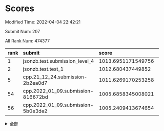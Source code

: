 # Scores

Modified Time: 2022-04-04 22:42:21

Submit Num: 207

All Rank Num: 474377

| rank |               submit               |       score        |       sigma        | pk_num |
| :--- | :--------------------------------- | :----------------- | :----------------- | :----- |
| 1    | jsonzb.test.submission_level_4     | 1013.6951171549756 | 0.8118184232518635 | 9166   |
| 2    | jsonzb.test.test_1                 | 1012.680437449852  | 0.8282217305737856 | 9168   |
| 5    | cpp.21_12_24.submission-2b2ea0d7   | 1011.6269170253258 | 0.7943038079728811 | 9170   |
| 54   | cpp.2022_01_09.submission-816672bd | 1005.6858345008021 | 0.7208502492069652 | 9169   |
| 56   | cpp.2022_01_09.submission-5b0e3de2 | 1005.2409413674654 | 0.7287642340691307 | 9165   |


<details>
<summary>全部</summary>

| rank |                 submit                 |       score        |       sigma        | pk_num |
| :--- | :------------------------------------- | :----------------- | :----------------- | :----- |
| 1    | jsonzb.test.submission_level_4         | 1013.6951171549756 | 0.8118184232518635 | 9166   |
| 2    | jsonzb.test.test_1                     | 1012.680437449852  | 0.8282217305737856 | 9168   |
| 3    | gobigger.level_3.submission_level_3_18 | 1012.229810137172  | 0.773468175932128  | 9164   |
| 4    | gobigger.level_3.submission_level_3_10 | 1011.8972749118038 | 0.7677212379442151 | 9170   |
| 5    | cpp.21_12_24.submission-2b2ea0d7       | 1011.6269170253258 | 0.7943038079728811 | 9170   |
| 6    | gobigger.level_3.submission_level_3_49 | 1011.5905439406259 | 0.7936873942916975 | 9168   |
| 7    | gobigger.level_3.submission_level_3_45 | 1011.1098950934888 | 0.7620884327205063 | 9167   |
| 8    | gobigger.level_3.submission_level_3_32 | 1011.1072948945691 | 0.7714768792947713 | 9165   |
| 9    | gobigger.level_3.submission_level_3_5  | 1010.7984465741937 | 0.7708503071993689 | 9166   |
| 10   | gobigger.level_3.submission_level_3_2  | 1010.7930488888819 | 0.7565062771521922 | 9166   |
| 11   | gobigger.level_3.submission_level_3_38 | 1010.7681771733713 | 0.7815955503285797 | 9168   |
| 12   | gobigger.level_3.submission_level_3_42 | 1010.7641767648788 | 0.7850753523815739 | 9167   |
| 13   | gobigger.level_3.submission_level_3_44 | 1010.7078615006485 | 0.7942715982552719 | 9166   |
| 14   | gobigger.level_3.submission_level_3_4  | 1010.6321158039251 | 0.7540240601087407 | 9170   |
| 15   | gobigger.level_3.submission_level_3_15 | 1010.5940551877399 | 0.8093904220503043 | 9161   |
| 16   | gobigger.level_3.submission_level_3_1  | 1010.5260889723197 | 0.757750253677857  | 9166   |
| 17   | gobigger.level_3.submission_level_3_21 | 1010.491895596192  | 0.7402252242026551 | 9167   |
| 18   | gobigger.level_3.submission_level_3_39 | 1010.4412221584909 | 0.7805613035469461 | 9164   |
| 19   | gobigger.level_3.submission_level_3_11 | 1010.3772493736724 | 0.7511383295898305 | 9168   |
| 20   | gobigger.level_3.submission_level_3_27 | 1010.2899475341388 | 0.7848843348318644 | 9168   |
| 21   | gobigger.level_3.submission_level_3_25 | 1010.2530732625994 | 0.7501025912231009 | 9170   |
| 22   | gobigger.level_3.submission_level_3_16 | 1010.2263044212035 | 0.7598135777648021 | 9162   |
| 23   | gobigger.level_3.submission_level_3_37 | 1010.183286877471  | 0.7746762500939941 | 9167   |
| 24   | gobigger.level_3.submission_level_3_43 | 1010.1249795061321 | 0.7546838063154123 | 9165   |
| 25   | gobigger.level_3.submission_level_3_35 | 1010.057656146158  | 0.7652707965201136 | 9165   |
| 26   | gobigger.level_3.submission_level_3_13 | 1010.0256187818636 | 0.7579306202802059 | 9165   |
| 27   | gobigger.level_3.submission_level_3_30 | 1010.0139028797057 | 0.7553090469398334 | 9164   |
| 28   | gobigger.level_3.submission_level_3_6  | 1009.9367301722025 | 0.7706158910560991 | 9164   |
| 29   | gobigger.level_3.submission_level_3_23 | 1009.9363461154682 | 0.7598172823661645 | 9167   |
| 30   | gobigger.level_3.submission_level_3_41 | 1009.8073614822044 | 0.7605975308440741 | 9173   |
| 31   | gobigger.level_3.submission_level_3_48 | 1009.7194002637774 | 0.7482124126150436 | 9166   |
| 32   | gobigger.level_3.submission_level_3_0  | 1009.7069309095889 | 0.7698788179531935 | 9168   |
| 33   | gobigger.level_3.submission_level_3_3  | 1009.6707478095287 | 0.7425802696041792 | 9166   |
| 34   | gobigger.level_3.submission_level_3_46 | 1009.5936549974103 | 0.7337285904670764 | 9160   |
| 35   | gobigger.level_3.submission_level_3_36 | 1009.560709414809  | 0.7482315239292125 | 9168   |
| 36   | gobigger.level_3.submission_level_3_12 | 1009.5475686801084 | 0.7622849002798455 | 9164   |
| 37   | gobigger.level_3.submission_level_3_47 | 1009.5182258075413 | 0.7533796020372315 | 9164   |
| 38   | gobigger.level_3.submission_level_3_26 | 1009.4587722462506 | 0.7758701638455419 | 9168   |
| 39   | gobigger.level_3.submission_level_3_19 | 1009.4443134557882 | 0.7537249402172258 | 9163   |
| 40   | gobigger.level_3.submission_level_3_31 | 1009.3050860065458 | 0.7724981580856634 | 9165   |
| 41   | gobigger.level_3.submission_level_3_22 | 1009.267478245488  | 0.7496112792987815 | 9168   |
| 42   | gobigger.level_3.submission_level_3_8  | 1009.2410400389329 | 0.7439535619839643 | 9168   |
| 43   | gobigger.level_3.submission_level_3_28 | 1009.1180433616378 | 0.7433271880053426 | 9170   |
| 44   | gobigger.level_3.submission_level_3_40 | 1009.0636246164794 | 0.7477804235720217 | 9166   |
| 45   | gobigger.level_3.submission_level_3_7  | 1008.9677303811301 | 0.7333506585792112 | 9167   |
| 46   | gobigger.level_3.submission_level_3_20 | 1008.8707374477817 | 0.7473540379577621 | 9174   |
| 47   | gobigger.level_3.submission_level_3_34 | 1008.76750386268   | 0.7389033425732857 | 9165   |
| 48   | gobigger.level_3.submission_level_3_29 | 1008.7264367204641 | 0.7286632844664167 | 9163   |
| 49   | gobigger.level_3.submission_level_3_17 | 1008.6747602889769 | 0.7560050101395891 | 9169   |
| 50   | gobigger.level_3.submission_level_3_14 | 1008.6458963844364 | 0.7622484926093956 | 9173   |
| 51   | gobigger.level_3.submission_level_3_9  | 1008.4228393145542 | 0.742183637006964  | 9161   |
| 52   | gobigger.level_3.submission_level_3_24 | 1008.0646242228503 | 0.7306969356968612 | 9170   |
| 53   | gobigger.level_3.submission_level_3_33 | 1007.9413331834761 | 0.7382627230244315 | 9163   |
| 54   | cpp.2022_01_09.submission-816672bd     | 1005.6858345008021 | 0.7208502492069652 | 9169   |
| 55   | gobigger.level_1.submission_level_1_34 | 1005.6823318949097 | 0.7067800158178879 | 9166   |
| 56   | cpp.2022_01_09.submission-5b0e3de2     | 1005.2409413674654 | 0.7287642340691307 | 9165   |
| 57   | gobigger.level_1.submission_level_1_48 | 1004.6902940755895 | 0.7204694373670466 | 9170   |
| 58   | gobigger.level_1.submission_level_1_11 | 1004.5901093687165 | 0.7146219690174904 | 9165   |
| 59   | gobigger.level_1.submission_level_1_24 | 1004.5724725510615 | 0.7209349389126302 | 9166   |
| 60   | gobigger.level_1.submission_level_1_2  | 1004.5391867006631 | 0.7323170336614604 | 9167   |
| 61   | gobigger.level_1.submission_level_1_5  | 1004.4607279635047 | 0.7042467345614521 | 9164   |
| 62   | gobigger.level_1.submission_level_1_37 | 1004.4260918429588 | 0.7234094007624194 | 9172   |
| 63   | gobigger.level_1.submission_level_1_4  | 1004.3401332984088 | 0.7096635275710618 | 9166   |
| 64   | gobigger.level_1.submission_level_1_14 | 1004.3218819148507 | 0.7267454740352643 | 9166   |
| 65   | gobigger.level_1.submission_level_1_36 | 1004.1505254314089 | 0.7306289941891464 | 9167   |
| 66   | gobigger.level_1.submission_level_1_32 | 1004.0331532216549 | 0.7219253161109862 | 9168   |
| 67   | gobigger.level_1.submission_level_1_49 | 1003.992604277328  | 0.7119892539486716 | 9168   |
| 68   | gobigger.level_1.submission_level_1_9  | 1003.894868202758  | 0.728070430969199  | 9165   |
| 69   | gobigger.level_1.submission_level_1_13 | 1003.827083376822  | 0.7109317804467772 | 9166   |
| 70   | gobigger.level_1.submission_level_1_47 | 1003.778020104817  | 0.7273757263617804 | 9170   |
| 71   | gobigger.level_1.submission_level_1_39 | 1003.7593786834545 | 0.7224368857904245 | 9167   |
| 72   | gobigger.level_1.submission_level_1_28 | 1003.6908401539592 | 0.7268370425371041 | 9166   |
| 73   | gobigger.level_1.submission_level_1_31 | 1003.6453135679178 | 0.7203985941473234 | 9166   |
| 74   | gobigger.level_1.submission_level_1_21 | 1003.6441258021225 | 0.7120685386462953 | 9170   |
| 75   | gobigger.level_1.submission_level_1_40 | 1003.6006303513359 | 0.7168776063675256 | 9166   |
| 76   | gobigger.level_1.submission_level_1_25 | 1003.5541764845624 | 0.7148945647521459 | 9166   |
| 77   | gobigger.level_1.submission_level_1_17 | 1003.502100028939  | 0.7087098082423706 | 9163   |
| 78   | gobigger.level_1.submission_level_1_41 | 1003.478448422381  | 0.7083210704572337 | 9167   |
| 79   | gobigger.level_1.submission_level_1_23 | 1003.4025740160594 | 0.7149402501212342 | 9166   |
| 80   | gobigger.level_1.submission_level_1_46 | 1003.3788068917386 | 0.7165575062628198 | 9170   |
| 81   | gobigger.level_1.submission_level_1_8  | 1003.2758282679954 | 0.7219604147075281 | 9160   |
| 82   | gobigger.level_1.submission_level_1_29 | 1003.2360695256912 | 0.7048862806884163 | 9170   |
| 83   | gobigger.level_1.submission_level_1_20 | 1003.124864324566  | 0.7111364358431655 | 9169   |
| 84   | gobigger.level_1.submission_level_1_22 | 1003.0526861423652 | 0.7125652765588447 | 9167   |
| 85   | gobigger.level_1.submission_level_1_27 | 1003.025611172842  | 0.7042319553231023 | 9169   |
| 86   | gobigger.level_1.submission_level_1_12 | 1002.9790695125481 | 0.7206846293951913 | 9164   |
| 87   | gobigger.level_1.submission_level_1_26 | 1002.9658656950643 | 0.7175575745257187 | 9167   |
| 88   | gobigger.level_1.submission_level_1_33 | 1002.8927824436203 | 0.7161612360172454 | 9159   |
| 89   | gobigger.level_1.submission_level_1_35 | 1002.8453539762455 | 0.713859567513884  | 9170   |
| 90   | gobigger.level_1.submission_level_1_44 | 1002.7248487934445 | 0.7116080871477984 | 9170   |
| 91   | gobigger.level_1.submission_level_1_42 | 1002.6157480664407 | 0.7117921067496554 | 9166   |
| 92   | gobigger.level_1.submission_level_1_15 | 1002.5351835542663 | 0.7270891492332675 | 9171   |
| 93   | gobigger.level_1.submission_level_1_19 | 1002.4415208849562 | 0.713500059437271  | 9169   |
| 94   | gobigger.level_1.submission_level_1_6  | 1002.4325920679278 | 0.7222406471393777 | 9161   |
| 95   | gobigger.level_1.submission_level_1_7  | 1002.4231339059872 | 0.7350680268084591 | 9170   |
| 96   | gobigger.level_1.submission_level_1_45 | 1002.3928064365138 | 0.7139618010081336 | 9163   |
| 97   | gobigger.level_1.submission_level_1_43 | 1002.3884897119749 | 0.7255461429967494 | 9164   |
| 98   | gobigger.level_1.submission_level_1_30 | 1002.1536616124866 | 0.7181860146344043 | 9167   |
| 99   | gobigger.level_1.submission_level_1_10 | 1002.1518501274223 | 0.7059049982102543 | 9164   |
| 100  | gobigger.level_1.submission_level_1_16 | 1002.0446401227445 | 0.7083284131931791 | 9164   |
| 101  | gobigger.level_1.submission_level_1_3  | 1001.8889290273231 | 0.706249815017295  | 9159   |
| 102  | gobigger.level_1.submission_level_1_18 | 1001.7634143404124 | 0.7141663051206112 | 9168   |
| 103  | gobigger.level_1.submission_level_1_38 | 1001.7060505038493 | 0.7188056819814668 | 9166   |
| 104  | gobigger.level_1.submission_level_1_0  | 1001.650057870511  | 0.7113034143541735 | 9168   |
| 105  | gobigger.level_1.submission_level_1_1  | 1001.5203836578585 | 0.708072868460966  | 9168   |
| 106  | gobigger.random.submission_random_27   | 997.7014676270595  | 0.7064613559545453 | 9170   |
| 107  | gobigger.random.submission_random_16   | 997.1096205592239  | 0.7231074888897976 | 9170   |
| 108  | gobigger.random.submission_random_38   | 996.9403801595599  | 0.7159787070826354 | 9168   |
| 109  | gobigger.random.submission_random_46   | 996.8598523255133  | 0.6975665010092689 | 9164   |
| 110  | gobigger.random.submission_random_45   | 996.8596596089375  | 0.7003006270953961 | 9171   |
| 111  | gobigger.random.submission_random_25   | 996.8531540111485  | 0.7084030837856677 | 9170   |
| 112  | gobigger.random.submission_random_49   | 996.8510623362347  | 0.71117349378186   | 9162   |
| 113  | gobigger.random.submission_random_31   | 996.841663422301   | 0.7130277298791229 | 9159   |
| 114  | gobigger.random.submission_random_39   | 996.7089669525039  | 0.7056863853507446 | 9166   |
| 115  | gobigger.random.submission_random_42   | 996.6785075825635  | 0.7024284022661245 | 9167   |
| 116  | gobigger.random.submission_random_7    | 996.6235107447933  | 0.700314761301748  | 9167   |
| 117  | gobigger.random.submission_random_35   | 996.5067169876617  | 0.7144834146853452 | 9168   |
| 118  | gobigger.random.submission_random_3    | 996.4892696776362  | 0.7122786048131464 | 9163   |
| 119  | gobigger.random.submission_random_4    | 996.4622590258111  | 0.6959191856682759 | 9170   |
| 120  | gobigger.random.submission_random_21   | 996.4139423586851  | 0.7130529417323688 | 9170   |
| 121  | gobigger.random.submission_random_0    | 996.4033152852386  | 0.7062119762902577 | 9166   |
| 122  | gobigger.random.submission_random_36   | 996.3850205356053  | 0.716322010418555  | 9165   |
| 123  | gobigger.random.submission_random_37   | 996.3417040805246  | 0.7038827900317527 | 9169   |
| 124  | gobigger.random.submission_random_1    | 996.319614794641   | 0.7041935432576516 | 9166   |
| 125  | gobigger.random.submission_random_44   | 996.2589338731642  | 0.7048126802498348 | 9171   |
| 126  | gobigger.random.submission_random_26   | 996.2520545167345  | 0.7048743159121809 | 9164   |
| 127  | gobigger.random.submission_random_47   | 996.162038528253   | 0.6896720559875996 | 9165   |
| 128  | gobigger.random.submission_random_14   | 996.1075095436448  | 0.7143950470509777 | 9165   |
| 129  | gobigger.random.submission_random_34   | 996.0685868369269  | 0.7086725306488103 | 9165   |
| 130  | gobigger.random.submission_random_10   | 995.9938484097912  | 0.7025509124155632 | 9171   |
| 131  | gobigger.random.submission_random_2    | 995.9697098541263  | 0.7140142327570314 | 9169   |
| 132  | gobigger.random.submission_random_18   | 995.9558020588219  | 0.7284868786432811 | 9168   |
| 133  | gobigger.random.submission_random_9    | 995.8374009125587  | 0.7124472224321193 | 9166   |
| 134  | gobigger.random.submission_random_13   | 995.832202082006   | 0.705187557882109  | 9171   |
| 135  | gobigger.random.submission_random_5    | 995.7711092377546  | 0.7102778548797742 | 9172   |
| 136  | gobigger.random.submission_random_12   | 995.7652080313479  | 0.7180415446204363 | 9170   |
| 137  | gobigger.random.submission_random_41   | 995.6508352739882  | 0.7136732810135924 | 9167   |
| 138  | gobigger.random.submission_random_33   | 995.6311227787762  | 0.7125070745194194 | 9170   |
| 139  | gobigger.random.submission_random_11   | 995.593932939125   | 0.716222549632656  | 9166   |
| 140  | gobigger.random.submission_random_28   | 995.5624509445089  | 0.7238223939984517 | 9165   |
| 141  | gobigger.random.submission_random_23   | 995.5372810862041  | 0.7042861949900405 | 9166   |
| 142  | gobigger.random.submission_random_19   | 995.5148157954646  | 0.7094717839179292 | 9174   |
| 143  | gobigger.random.submission_random_40   | 995.4972695247294  | 0.6959380406087182 | 9167   |
| 144  | gobigger.random.submission_random_22   | 995.3760951097252  | 0.7040405180796723 | 9161   |
| 145  | gobigger.random.submission_random_30   | 995.365015731105   | 0.7153637569047817 | 9166   |
| 146  | gobigger.random.submission_random_20   | 995.3006184859598  | 0.7085290401577792 | 9166   |
| 147  | gobigger.random.submission_random_17   | 995.2932204413036  | 0.7292891017879242 | 9163   |
| 148  | gobigger.random.submission_random_29   | 995.2616933252136  | 0.7168343545561676 | 9165   |
| 149  | gobigger.random.submission_random_32   | 995.2304880007407  | 0.7203078646671199 | 9166   |
| 150  | gobigger.random.submission_random_48   | 995.1473412464367  | 0.7123154051730417 | 9172   |
| 151  | gobigger.random.submission_random_15   | 995.1049993088716  | 0.7234468690914603 | 9166   |
| 152  | gobigger.random.submission_random_8    | 994.9966486521472  | 0.7227899068193671 | 9166   |
| 153  | gobigger.level_2.submission_level_2_20 | 994.8328516006724  | 0.7139238985877006 | 9163   |
| 154  | gobigger.random.submission_random_24   | 994.8241358754808  | 0.7288688011374249 | 9163   |
| 155  | gobigger.random.submission_random_43   | 994.6052123704625  | 0.7150145117742827 | 9164   |
| 156  | gobigger.level_2.submission_level_2_13 | 994.5462406544247  | 0.7259806090644848 | 9161   |
| 157  | gobigger.random.submission_random_6    | 994.1042980472668  | 0.7279366713234177 | 9169   |
| 158  | gobigger.level_2.submission_level_2_39 | 994.0986983404857  | 0.735439936126149  | 9173   |
| 159  | gobigger.level_2.submission_level_2_0  | 993.6363064548163  | 0.7386046960548974 | 9166   |
| 160  | gobigger.level_2.submission_level_2_9  | 993.3367837134683  | 0.7477405393670885 | 9170   |
| 161  | gobigger.level_2.submission_level_2_37 | 993.315848867865   | 0.7308420796986987 | 9162   |
| 162  | gobigger.level_2.submission_level_2_7  | 993.2306501730379  | 0.7463615066642096 | 9166   |
| 163  | gobigger.level_2.submission_level_2_23 | 993.2103171049738  | 0.732245580685324  | 9166   |
| 164  | gobigger.level_2.submission_level_2_46 | 993.1750308139377  | 0.72232767299882   | 9168   |
| 165  | gobigger.level_2.submission_level_2_15 | 993.1666541179263  | 0.7327649177009329 | 9162   |
| 166  | gobigger.level_2.submission_level_2_17 | 993.1508920278077  | 0.7308485920848575 | 9165   |
| 167  | gobigger.level_2.submission_level_2_27 | 993.1338241969802  | 0.73795791706196   | 9166   |
| 168  | gobigger.level_2.submission_level_2_6  | 993.0788846392996  | 0.7482487997494063 | 9166   |
| 169  | gobigger.level_2.submission_level_2_26 | 992.9420651955395  | 0.7373279621925523 | 9163   |
| 170  | gobigger.level_2.submission_level_2_42 | 992.9006772880019  | 0.7235006385523487 | 9167   |
| 171  | gobigger.level_2.submission_level_2_43 | 992.8630031692202  | 0.7338013421391281 | 9171   |
| 172  | gobigger.level_2.submission_level_2_2  | 992.8387649786885  | 0.7404574163423221 | 9166   |
| 173  | gobigger.level_2.submission_level_2_22 | 992.8294373003977  | 0.7402687126369425 | 9168   |
| 174  | gobigger.level_2.submission_level_2_31 | 992.8116637636795  | 0.7349802581793533 | 9164   |
| 175  | gobigger.level_2.submission_level_2_41 | 992.7677922753437  | 0.7260729156046377 | 9166   |
| 176  | gobigger.level_2.submission_level_2_21 | 992.7586070910804  | 0.7210017702254238 | 9173   |
| 177  | gobigger.level_2.submission_level_2_49 | 992.7427978634255  | 0.7328841066295732 | 9171   |
| 178  | gobigger.level_2.submission_level_2_40 | 992.5120878954646  | 0.749703094895553  | 9169   |
| 179  | gobigger.level_2.submission_level_2_18 | 992.46105366332    | 0.7387361086465809 | 9165   |
| 180  | gobigger.level_2.submission_level_2_29 | 992.4245894225488  | 0.7376129054014456 | 9170   |
| 181  | gobigger.level_2.submission_level_2_38 | 992.2986949075078  | 0.7246149090865047 | 9166   |
| 182  | gobigger.level_2.submission_level_2_48 | 992.2054796937733  | 0.7547469928989677 | 9163   |
| 183  | gobigger.level_2.submission_level_2_32 | 992.2036894540455  | 0.7337241798236739 | 9163   |
| 184  | gobigger.level_2.submission_level_2_19 | 992.1216302714747  | 0.7376449879585107 | 9167   |
| 185  | gobigger.level_2.submission_level_2_25 | 992.1188502981332  | 0.7403186019496731 | 9167   |
| 186  | gobigger.level_2.submission_level_2_33 | 992.092615545283   | 0.742543252116327  | 9167   |
| 187  | gobigger.level_2.submission_level_2_47 | 992.0328589462673  | 0.7559005733836809 | 9166   |
| 188  | gobigger.level_2.submission_level_2_34 | 991.9604155457226  | 0.7428230399314483 | 9163   |
| 189  | gobigger.level_2.submission_level_2_24 | 991.9010155271967  | 0.7698514259446954 | 9164   |
| 190  | gobigger.level_2.submission_level_2_3  | 991.8922086310132  | 0.7332163731302644 | 9169   |
| 191  | gobigger.level_2.submission_level_2_4  | 991.8108451874265  | 0.7330957115439511 | 9161   |
| 192  | gobigger.level_2.submission_level_2_35 | 991.8006992550349  | 0.7393775852011988 | 9169   |
| 193  | gobigger.level_2.submission_level_2_30 | 991.4382177201387  | 0.7577359960243965 | 9165   |
| 194  | gobigger.level_2.submission_level_2_1  | 991.3913086090016  | 0.7503545725013211 | 9171   |
| 195  | gobigger.level_2.submission_level_2_11 | 991.2552427564583  | 0.7546133929139778 | 9167   |
| 196  | gobigger.level_2.submission_level_2_45 | 991.2018589678396  | 0.7366113290504449 | 9171   |
| 197  | gobigger.level_2.submission_level_2_44 | 991.1564469207581  | 0.7705438062199276 | 9167   |
| 198  | gobigger.level_2.submission_level_2_5  | 991.0295537033388  | 0.7549385216030801 | 9172   |
| 199  | gobigger.level_2.submission_level_2_10 | 990.996682123943   | 0.7680253906796431 | 9166   |
| 200  | gobigger.level_2.submission_level_2_8  | 990.9788186636057  | 0.7715559946040874 | 9171   |
| 201  | gobigger.level_2.submission_level_2_28 | 990.941655864483   | 0.7628782451681398 | 9168   |
| 202  | gobigger.level_2.submission_level_2_14 | 990.811822094356   | 0.7441810477101799 | 9168   |
| 203  | gobigger.level_2.submission_level_2_12 | 990.7742229475442  | 0.7711444069165939 | 9162   |
| 204  | gobigger.level_2.submission_level_2_36 | 990.3580633574301  | 0.7605429091723501 | 9168   |
| 205  | gobigger.level_2.submission_level_2_16 | 989.4042876867883  | 0.7995204945059889 | 9164   |
| 206  | gobigger.none.submission_none_1        | 977.514655063303   | 1.3033019359793911 | 9171   |
| 207  | gobigger.none.submission_none_0        | 976.3154458932765  | 1.428160840627309  | 9172   |

</details>